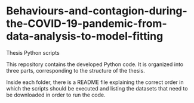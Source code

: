 # Behaviours-and-contagion-during-the-COVID-19-pandemic-from-data-analysis-to-model-fitting
Thesis Python scripts


This repository contains the developed Python code. It is organized into three parts, corresponding to the structure of the thesis. 

Inside each folder, there is a README file explaining the correct order in which the scripts should be executed and listing the datasets that need to be downloaded in order to run the code.
